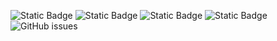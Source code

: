 ![Static Badge](https://img.shields.io/badge/blacklists-60-000000) ![Static Badge](https://img.shields.io/badge/blacklisted-2869782-cc0000) ![Static Badge](https://img.shields.io/badge/whitelisted-2243-00CC00) ![Static Badge](https://img.shields.io/badge/streaming_blacklist-28107-000000) ![GitHub issues](https://img.shields.io/github/issues/fabriziosalmi/blacklists)
